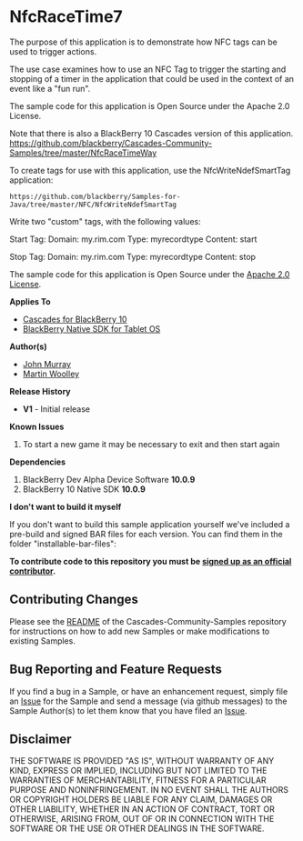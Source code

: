 # NfcRaceTime7

The purpose of this application is to demonstrate how NFC tags can be used to trigger actions.

The use case examines how to use an NFC Tag to trigger the starting and stopping of a timer in the application that could be used in the context of an event like a "fun run".

The sample code for this application is Open Source under the Apache 2.0 License.

Note that there is also a BlackBerry 10 Cascades version of this application. https://github.com/blackberry/Cascades-Community-Samples/tree/master/NfcRaceTimeWay

To create tags for use with this application, use the NfcWriteNdefSmartTag application:

	https://github.com/blackberry/Samples-for-Java/tree/master/NFC/NfcWriteNdefSmartTag
	
Write two "custom" tags, with the following values:

Start Tag: 
  Domain: my.rim.com
  Type: myrecordtype
  Content: start
  
Stop Tag: 
  Domain: my.rim.com
  Type: myrecordtype
  Content: stop
  

The sample code for this application is Open Source under 
the [Apache 2.0 License](http://www.apache.org/licenses/LICENSE-2.0.html).

**Applies To**

* [Cascades for BlackBerry 10](https://bdsc.webapps.blackberry.com/cascades/)
* [BlackBerry Native SDK for Tablet OS](https://bdsc.webapps.blackberry.com/native/)

**Author(s)** 

* [John Murray](https://github.com/jcmurray)
* [Martin Woolley](https://github.com/mdwoolley)


**Release History**
* **V1** - Initial release

**Known Issues**
1. To start a new game it may be necessary to exit and then start again

**Dependencies**

1. BlackBerry Dev Alpha Device Software **10.0.9**
2. BlackBerry 10 Native SDK **10.0.9**

 
**I don't want to build it myself**

If you don't want to build this sample application yourself we've included a 
pre-build and signed BAR files for each version. You can find them in the 
folder "installable-bar-files":


**To contribute code to this repository you must be [signed up as an 
official contributor](http://blackberry.github.com/howToContribute.html).**


## Contributing Changes

Please see the [README](https://github.com/blackberry/Cascades-Community-Samples/blob/master/README.md) 
of the Cascades-Community-Samples repository for instructions on how to add new Samples or 
make modifications to existing Samples.


## Bug Reporting and Feature Requests

If you find a bug in a Sample, or have an enhancement request, simply file 
an [Issue](https://github.com/blackberry/Cascades-Community-Samples/issues) for 
the Sample and send a message (via github messages) to the Sample Author(s) to let 
them know that you have filed an [Issue](https://github.com/blackberry/Cascades-Community-Samples/issues).


## Disclaimer

THE SOFTWARE IS PROVIDED "AS IS", WITHOUT WARRANTY OF ANY KIND, EXPRESS OR IMPLIED, INCLUDING 
BUT NOT LIMITED TO THE WARRANTIES OF MERCHANTABILITY, FITNESS FOR A PARTICULAR PURPOSE 
AND NONINFRINGEMENT. IN NO EVENT SHALL THE AUTHORS OR COPYRIGHT HOLDERS BE LIABLE FOR 
ANY CLAIM, DAMAGES OR OTHER LIABILITY, WHETHER IN AN ACTION OF CONTRACT, TORT OR 
OTHERWISE, ARISING FROM, OUT OF OR IN CONNECTION WITH THE SOFTWARE OR THE USE OR 
OTHER DEALINGS IN THE SOFTWARE.